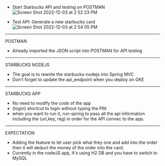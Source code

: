 
- Start Starbucks API and testing on POSTMAN
![Screen Shot 2022-12-03 at 2 52 23 PM](https://user-images.githubusercontent.com/48584294/205465442-2d0336e3-568d-4e59-92c0-088412755772.png)

- Test API: Generate a new starbucks card
![Screen Shot 2022-12-03 at 2 54 05 PM](https://user-images.githubusercontent.com/48584294/205465492-3aea3ced-782d-4c2c-9418-31a4edaa7839.png)

--------------
POSTMAN
- Already imported the JSON script into POSTMAN for API testing

--------------
STARBUCKS NODEJS
- The goal is to rewrite the starbucks-nodejs into Spring MVC
- Don't forget to update the api_endpoint when you deploy on GKE

--------------
STARBUCKS APP
- No need to modify the code of the app
- {login} shortcut to login without typing the PIN
- when you want to run it, run-spring to pass all the api information including the (url,key, reg) in order for the API connec to the app. 


--------------
EXPECTATION
- Adding the feature to let user pick what they one and add into the order then it will deduct the money of the order into the card. 
- Currently in the nodeJS app, It's using H2 DB and you have to switch to MySQL
